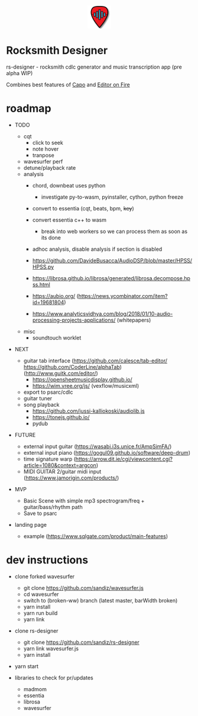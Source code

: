 <p align="center">
<img width="12.5%" src="https://github.com/sandiz/rs-designer/raw/master/src/assets/icons/icon-1024x1024.png">
</p>

# Rocksmith Designer
rs-designer - rocksmith cdlc generator and music transcription app (pre alpha WIP)

Combines best features of [Capo](http://supermegaultragroovy.com/products/capo/mac/) and [Editor on Fire](https://github.com/raynebc/editor-on-fire)

# roadmap
- TODO
    - cqt
        - click to seek
        - note hover
        - tranpose 
    - wavesurfer perf
    - detune/playback rate
    - analysis
        - chord, downbeat uses python
            - investigate py-to-wasm, pyinstaller, cython, python freeze
        - convert to essentia (cqt, beats, bpm, ~~key~~)
        - convert essentia c++ to wasm
            - break into web workers so we can process them as soon as its done

        - adhoc analysis, disable analysis if section is disabled
        - https://github.com/DavideBusacca/AudioDSP/blob/master/HPSS/HPSS.py
        - https://librosa.github.io/librosa/generated/librosa.decompose.hpss.html
        - https://aubio.org/ (https://news.ycombinator.com/item?id=19681804)
        - https://www.analyticsvidhya.com/blog/2018/01/10-audio-processing-projects-applications/ (whitepapers)
    - misc
        - soundtouch worklet


- NEXT
    - guitar tab interface (https://github.com/calesce/tab-editor/ https://github.com/CoderLine/alphaTab) (http://www.guitk.com/editor/)
        - https://opensheetmusicdisplay.github.io/
        - https://wim.vree.org/js/ (vexflow/musicxml)
    - export to psarc/cdlc
    - guitar tuner
    - song playback
        - https://github.com/jussi-kalliokoski/audiolib.js
        - https://tonejs.github.io/
        - pydub


- FUTURE
    - external input guitar (https://wasabi.i3s.unice.fr/AmpSimFA/)
    - external input piano (https://gogul09.github.io/software/deep-drum)
    - time signature warp (https://arrow.dit.ie/cgi/viewcontent.cgi?article=1080&context=argcon)
    - MIDI GUITAR 2/guitar midi input (https://www.jamorigin.com/products/)


- MVP
    - Basic Scene with simple mp3 spectrogram/freq + guitar/bass/rhythm path
    - Save to psarc

- landing page
    - example (https://www.sqlgate.com/product/main-features)



# dev instructions
- clone forked wavesurfer
    - git clone https://github.com/sandiz/wavesurfer.js 
    - cd wavesurfer
    - switch to (broken-ww) branch (latest master, barWidth broken)
    - yarn install
    - yarn run build
    - yarn link
- clone rs-designer
    - git clone https://github.com/sandiz/rs-designer
    - yarn link wavesurfer.js
    - yarn install
- yarn start

- libraries to check for pr/updates
    - madmom
    - essentia
    - librosa
    - wavesurfer